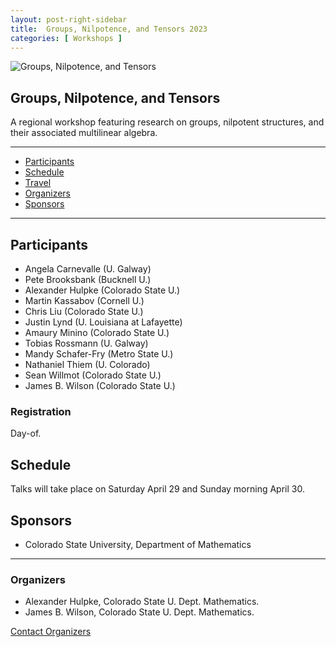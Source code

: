 ```yaml
---
layout: post-right-sidebar
title:  Groups, Nilpotence, and Tensors 2023
categories: [ Workshops ]
---
```




![Groups, Nilpotence, and Tensors](/uploads/images/refine-eq.jpg)

## Groups, Nilpotence, and Tensors

A regional workshop featuring research on groups, nilpotent structures, and their associated multilinear algebra.

---

- [Participants](#participants)
- [Schedule](#schedule)
- [Travel](#travel)
- [Organizers](#organizers)
- [Sponsors](#sponsors)

---

## Participants


 * Angela Carnevalle (U. Galway)
 * Pete Brooksbank (Bucknell U.)
 * Alexander Hulpke (Colorado State U.)
 * Martin Kassabov (Cornell U.)
 * Chris Liu (Colorado State U.)
 * Justin Lynd (U. Louisiana at Lafayette)
 * Amaury Minino (Colorado State U.)
 * Tobias Rossmann (U. Galway)
 * Mandy Schafer-Fry (Metro State U.)
 * Nathaniel Thiem (U. Colorado)
 * Sean Willmot (Colorado State U.)
 * James B. Wilson (Colorado State U.)


### Registration

Day-of.

## Schedule

Talks will take place on Saturday April 29 and Sunday morning April 30.

## Sponsors
  * Colorado State University, Department of Mathematics


--- 
### Organizers
  * Alexander Hulpke, Colorado State U. Dept. Mathematics.
  * James B. Wilson, Colorado State U. Dept. Mathematics.

<a href="mailto:James.Wilson@ColoState.Edu">Contact Organizers</a>
